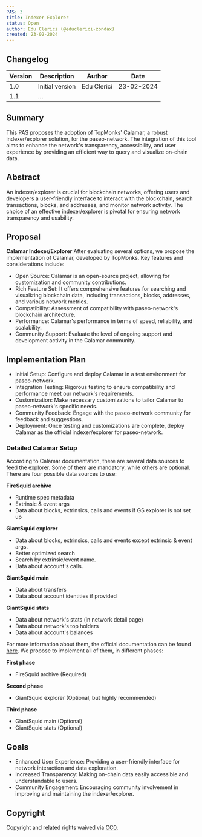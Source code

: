 ```yaml
---
PAS: 3
title: Indexer Explorer
status: Open
author: Edu Clerici (@educlerici-zondax)
created: 23-02-2024
---
```


## Changelog

| Version | Description                      | Author    | Date       |
|---------|----------------------------------|-----------|------------|
| 1.0     | Initial version                  | Edu Clerici  | 23-02-2024 |
| 1.1     | ...                              |              |            |


## Summary
This PAS proposes the adoption of TopMonks' Calamar, a robust indexer/explorer solution, for the paseo-network. The integration of this tool aims to enhance the network's transparency, accessibility, and user experience by providing an efficient way to query and visualize on-chain data.

## Abstract
An indexer/explorer is crucial for blockchain networks, offering users and developers a user-friendly interface to interact with the blockchain, search transactions, blocks, and addresses, and monitor network activity. The choice of an effective indexer/explorer is pivotal for ensuring network transparency and usability.

## Proposal
**Calamar Indexer/Explorer**
After evaluating several options, we propose the implementation of Calamar, developed by TopMonks. Key features and considerations include:


- Open Source: Calamar is an open-source project, allowing for customization and community contributions.
- Rich Feature Set: It offers comprehensive features for searching and visualizing blockchain data, including transactions, blocks, addresses, and various network metrics.
- Compatibility: Assessment of compatibility with paseo-network's blockchain architecture.
- Performance: Calamar's performance in terms of speed, reliability, and scalability.
- Community Support: Evaluate the level of ongoing support and development activity in the Calamar community.

## Implementation Plan
- Initial Setup: Configure and deploy Calamar in a test environment for paseo-network.
- Integration Testing: Rigorous testing to ensure compatibility and performance meet our network's requirements.
- Customization: Make necessary customizations to tailor Calamar to paseo-network's specific needs.
- Community Feedback: Engage with the paseo-network community for feedback and suggestions.
- Deployment: Once testing and customizations are complete, deploy Calamar as the official indexer/explorer for paseo-network.

### Detailed Calamar Setup
According to Calamar documentation, there are several data sources to feed the explorer. Some of them are mandatory, while others are optional. There are four possible data sources to use:

**FireSquid archive**
- Runtime spec metadata
- Extrinsic & event args
- Data about blocks, extrinsics, calls and events if GS explorer is not set up

**GiantSquid explorer**
- Data about blocks, extrinsics, calls and events except extrinsic & event args.
- Better optimized search
- Search by extrinsic/event name.
- Data about account's calls.

**GiantSquid main**
- Data about transfers
- Data about account identities if provided

**GiantSquid stats**
- Data about network's stats (in network detail page)
- Data about network's top holders
- Data about account's balances


For more information about them, the official documentation can be found [here](https://github.com/topmonks/calamar/wiki/Data-sources). We propose to implement all of them, in different phases:

**First phase**
- FireSquid archive (Required)

**Second phase**
- GiantSquid explorer (Optional, but highly recommended)


**Third phase**
- GiantSquid main (Optional)
- GiantSquid stats (Optional)

## Goals

- Enhanced User Experience: Providing a user-friendly interface for network interaction and data exploration.
- Increased Transparency: Making on-chain data easily accessible and understandable to users.
- Community Engagement: Encouraging community involvement in improving and maintaining the indexer/explorer.

## Copyright
Copyright and related rights waived via [CC0](https://creativecommons.org/publicdomain/zero/1.0/).
